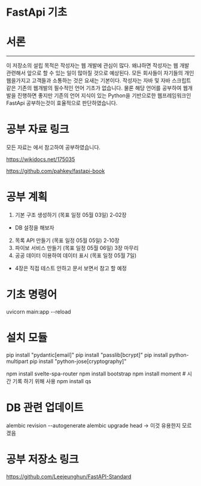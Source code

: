 # FastApi 기초

# 서론
--------------

이 저장소의 설립 목적은 작성자는 웹 개발에 관심이 많다.
왜냐하면 작성자는 웹 개발 관련해서 앞으로 할 수 있는 일이 많아질 것으로 예상된다. 모든 회사들이 자기들의 개인 웹을가지고 고객들과 소통하는 것은 요새는 기본이다. 
 작성자는 자바 및 자바 스크립트 같은 기존의 웹개발의 필수적인 언어 기초가 없습니다. 물론 해당 언어를 공부하여 웹개발을 진행하면 좋지만 기존의 언어 지식이 있는 Python을 기반으로한 웹프레임워크인 FastApi 공부하는것이 효율적으로 판단하였습니다. 

# 공부 자료 링크

모든 자료는 에서 참고하여 공부하였습니다.

https://wikidocs.net/175035

https://github.com/pahkey/fastapi-book


# 공부 계획
1. 기본 구조 생성하기 (목표 일정 05월 03일) 2-02장
- DB 설정을 해보자
2. 목록 API 만들기 (목표 일정 05월 05일)    2-10장
3. 파이보 서비스 만들기 (목표 일정 05월 06일) 3장 마무리
4. 공공 데이터 이용하여 데이터 표시 (목표 일정 05월 7일)


* 4장은 직접 테스트 안하고 문서 보면서 참고 할 예정

# 기초 명령어
 uvicorn main:app --reload




# 설치 모듈
pip install "pydantic[email]"
pip install "passlib[bcrypt]"
pip install python-multipart
pip install "python-jose[cryptography]"


npm install svelte-spa-router
npm install bootstrap
npm install moment # 시간 기록 하기 위해 사용
npm install qs


# DB 관련 업데이트
alembic revision --autogenerate
alembic upgrade head
-> 이것 유용한지 모르겠음

# 공부 저장소 링크

https://github.com/Leejeunghun/FastAPI-Standard
